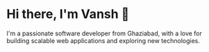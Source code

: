 # Hi there, I'm Vansh 👋

I'm a passionate software developer from Ghaziabad, with a love for building scalable web applications and exploring new technologies.
